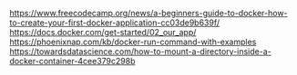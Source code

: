 https://www.freecodecamp.org/news/a-beginners-guide-to-docker-how-to-create-your-first-docker-application-cc03de9b639f/  
https://docs.docker.com/get-started/02_our_app/  
https://phoenixnap.com/kb/docker-run-command-with-examples  
https://towardsdatascience.com/how-to-mount-a-directory-inside-a-docker-container-4cee379c298b  